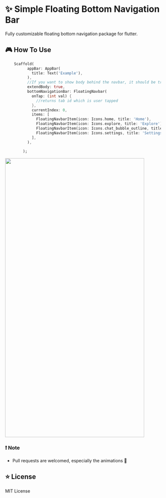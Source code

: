 # ✨ Simple Floating Bottom Navigation Bar


Fully customizable floating bottom navigation package for flutter.

## 🎮 How To Use

```dart
    Scaffold(
          appBar: AppBar(
            title: Text('Example'),
          ),
          //If you want to show body behind the navbar, it should be true
          extendBody: true,
          bottomNavigationBar: FloatingNavbar(
            onTap: (int val) {
              //returns tab id which is user tapped
            },
            currentIndex: 0,
            items: [
              FloatingNavbarItem(icon: Icons.home, title: 'Home'),
              FloatingNavbarItem(icon: Icons.explore, title: 'Explore'),
              FloatingNavbarItem(icon: Icons.chat_bubble_outline, title: 'Chats'),
              FloatingNavbarItem(icon: Icons.settings, title: 'Settings'),
            ],
          ),
          
        );

```


<img width="450" height="900" src="https://drive.google.com/file/d/1JkfIPzH-qwO6LrJ1ZvoYVGHgxg37Wwhb/view?usp=drive_link">

### ❗️ Note

- Pull requests are welcomed, especially the animations 🙂

## ⭐️ License

MIT License